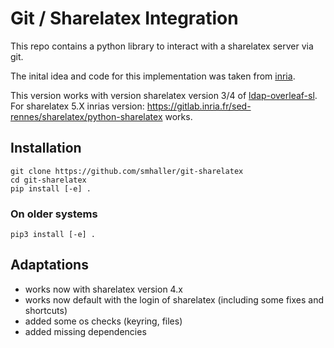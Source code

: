 # Git / Sharelatex Integration

This repo contains a python library to interact with a sharelatex server via git.

The inital idea and code for this implementation was taken from 
[inria](https://gitlab.inria.fr/sed-rennes/sharelatex/python-sharelatex/).

This version works with version sharelatex version 3/4 of [ldap-overleaf-sl](https://github.com/smhaller/ldap-overleaf-sl).
For sharelatex 5.X inrias version: https://gitlab.inria.fr/sed-rennes/sharelatex/python-sharelatex works.


## Installation
```
git clone https://github.com/smhaller/git-sharelatex
cd git-sharelatex
pip install [-e] .
```
### On older systems
```
pip3 install [-e] .
```

## Adaptations

- works now with sharelatex version 4.x
- works now default with the login of sharelatex (including some fixes and shortcuts)
- added some os checks (keyring, files)
- added missing dependencies



